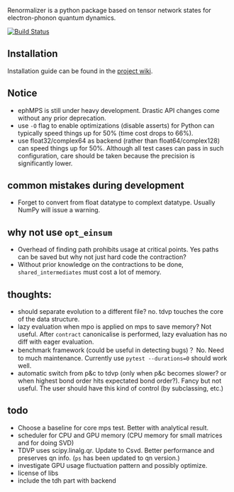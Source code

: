 Renormalizer is a python package based on tensor network states for electron-phonon quantum dynamics.

[![Build Status](https://travis-ci.org/jjren/ephMPS.svg?branch=wtli-develop)](https://travis-ci.org/jjren/ephMPS)

## Installation
Installation guide can be found in the [project wiki](https://github.com/jjren/ephMPS/wiki/Installation-Guide).

## Notice
* ephMPS is still under heavy development. Drastic API changes come without any prior deprecation.
* use `-O` flag to enable optimizations (disable asserts) for Python can typically speed
things up for 50% (time cost drops to 66%).
* use float32/complex64 as backend (rather than float64/complex128) can speed things up for 50%. Although all test cases can pass
in such configuration, care should be taken because the precision is significantly lower.


## common mistakes during development

* Forget to convert from float datatype to complext datatype. Usually NumPy will issue a warning.

## why not use `opt_einsum`
* Overhead of finding path prohibits usage at critical points. Yes paths can be saved
but why not just hard code the contraction?
* Without prior knowledge on the contractions to be done, `shared_intermediates` must cost
a lot of memory.

## thoughts:
* should separate evolution to a different file? no. tdvp touches the core of the data structure.
* lazy evaluation when mpo is applied on mps to save memory? Not useful. After `contract` canonicalise is performed,
lazy evaluation has no diff with eager evaluation.
* benchmark framework (could be useful in detecting bugs)？ No. Need to much maintenance. 
Currently use `pytest --durations=0` should work well.
* automatic switch from p&c to tdvp (only when p&c becomes slower? 
or when highest bond order hits expectated bond order?). Fancy but not useful. The user should have this kind of
control (by subclassing, etc.)

## todo
* Choose a baseline for core mps test. Better with analytical result.
* scheduler for CPU and GPU memory (CPU memory for small matrices and for doing SVD)
* TDVP uses scipy.linalg.qr. Update to Csvd. Better performance and preserves qn info. (`ps` has been updated to qn version.)
* investigate GPU usage fluctuation pattern and possibly optimize.
* license of libs
* include the tdh part with backend
